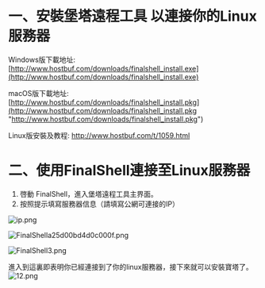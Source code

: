 # 一、安裝堡塔遠程工具 以連接你的Linux服務器
Windows版下載地址:
[http://www.hostbuf.com/downloads/finalshell_install.exe](http://www.hostbuf.com/downloads/finalshell_install.exe)

macOS版下載地址:
[http://www.hostbuf.com/downloads/finalshell_install.pkg](http://www.hostbuf.com/downloads/finalshell_install.pkg "http://www.hostbuf.com/downloads/finalshell_install.pkg")

Linux版安裝及教程:
http://www.hostbuf.com/t/1059.html

# 二、使用FinalShell連接至Linux服務器

1. 啓動 FinalShell，進入堡塔遠程工具主界面。
2. 按照提示填寫服務器信息（請填寫公網可連接的IP）

![ip.png](https://cdn.lixingyong.com/2021/11/14/ip.png)

![FinalShella25d00bd4d0c000f.png](https://cdn.lixingyong.com/2021/11/14/FinalShella25d00bd4d0c000f.png)

![FinalShell3.png](https://cdn.lixingyong.com/2021/11/14/FinalShell3.png)

進入到這裏即表明你已經連接到了你的linux服務器，接下來就可以安裝寶塔了。![12.png](https://cdn.lixingyong.com/2021/11/14/12.png)
